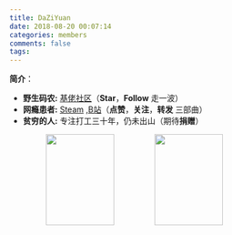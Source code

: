 ```yaml
---
title: DaZiYuan
date: 2018-08-20 00:07:14
categories: members
comments: false
tags:
---
```

**简介**：

* **野生码农:** [基佬社区](https://github.com/DaZiYuan)（**Star**，**Follow** 走一波）   
* **网瘾患者:** [Steam](https://steamcommunity.com/id/DaZiYuan/)  ,[B站](https://space.bilibili.com/32676827)（**点赞**，**关注**，**转发** 三部曲）
* **贫穷的人:** 专注打工三十年，仍未出山（期待**捐赠**）
    <figure class="half">
    <img src="https://mscoder.cn/res/imgs/zfb.png"  style="display:inline !important;width:120px;height:160px"/>&nbsp;&nbsp;&nbsp;&nbsp;&nbsp;&nbsp;&nbsp;&nbsp;&nbsp;&nbsp;&nbsp;&nbsp;&nbsp;&nbsp;&nbsp;&nbsp;&nbsp;&nbsp;<img  style="display:inline !important;;width:120px;height:160px" src="https://mscoder.cn/res/imgs/wx.png"/>
    </figure>